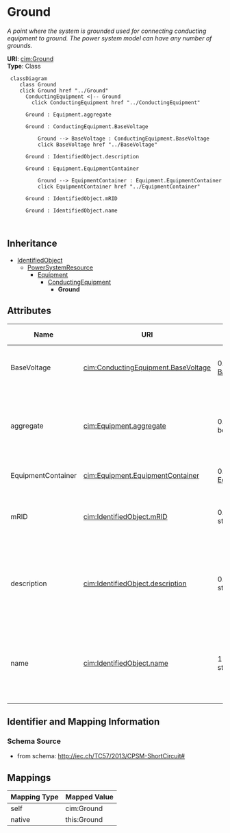 # Ground


_A point where the system is grounded used for connecting conducting equipment to ground. The power system model can have any number of grounds._





**URI**: [cim:Ground](http://iec.ch/TC57/2013/CIM-schema-cim16#Ground)<br />
**Type**: Class




```mermaid
 classDiagram
    class Ground
    click Ground href "../Ground"
      ConductingEquipment <|-- Ground
        click ConductingEquipment href "../ConductingEquipment"
      
      Ground : Equipment.aggregate
        
      Ground : ConductingEquipment.BaseVoltage
        
          Ground --> BaseVoltage : ConductingEquipment.BaseVoltage
          click BaseVoltage href "../BaseVoltage"
        
      Ground : IdentifiedObject.description
        
      Ground : Equipment.EquipmentContainer
        
          Ground --> EquipmentContainer : Equipment.EquipmentContainer
          click EquipmentContainer href "../EquipmentContainer"
        
      Ground : IdentifiedObject.mRID
        
      Ground : IdentifiedObject.name
        
      
```





## Inheritance
* [IdentifiedObject](IdentifiedObject.md)
    * [PowerSystemResource](PowerSystemResource.md)
        * [Equipment](Equipment.md)
            * [ConductingEquipment](ConductingEquipment.md)
                * **Ground**



## Attributes


| Name | URI | Cardinality and Range | Description | Inheritance |
| ---  | --- | --- | --- | --- |
| BaseVoltage | [cim:ConductingEquipment.BaseVoltage](http://iec.ch/TC57/2013/CIM-schema-cim16#ConductingEquipment.BaseVoltage) | 0..1 <br />  [BaseVoltage](ConductingEquipment.BaseVoltage.md)  | Base voltage of this conducting equipment | [ConductingEquipment](ConductingEquipment.md) |
| aggregate | [cim:Equipment.aggregate](http://iec.ch/TC57/2013/CIM-schema-cim16#Equipment.aggregate) | 0..1 <br />  boolean  | The single instance of equipment represents multiple pieces of equipment that... | [Equipment](Equipment.md) |
| EquipmentContainer | [cim:Equipment.EquipmentContainer](http://iec.ch/TC57/2013/CIM-schema-cim16#Equipment.EquipmentContainer) | 0..1 <br />  [EquipmentContainer](Equipment.EquipmentContainer.md)  | Container of this equipment | [Equipment](Equipment.md) |
| mRID | [cim:IdentifiedObject.mRID](http://iec.ch/TC57/2013/CIM-schema-cim16#IdentifiedObject.mRID) | 0..1 <br />  string  | Master resource identifier issued by a model authority | [IdentifiedObject](IdentifiedObject.md) |
| description | [cim:IdentifiedObject.description](http://iec.ch/TC57/2013/CIM-schema-cim16#IdentifiedObject.description) | 0..1 <br />  string  | The description is a free human readable text describing or naming the object | [IdentifiedObject](IdentifiedObject.md) |
| name | [cim:IdentifiedObject.name](http://iec.ch/TC57/2013/CIM-schema-cim16#IdentifiedObject.name) | 1 <br />  string  | The name is any free human readable and possibly non unique text naming the o... | [IdentifiedObject](IdentifiedObject.md) |









## Identifier and Mapping Information







### Schema Source


* from schema: http://iec.ch/TC57/2013/CPSM-ShortCircuit#





## Mappings

| Mapping Type | Mapped Value |
| ---  | ---  |
| self | cim:Ground |
| native | this:Ground |





